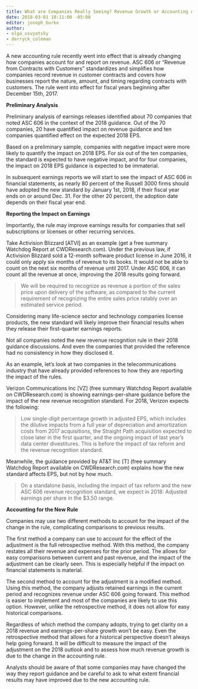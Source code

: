 ```yaml
---
title: What are Companies Really Seeing? Revenue Growth or Accounting Adjustments?
date: 2018-03-01 18:11:00 -05:00
editor: joseph_burke
author:
- olga_usvyatsky
- derryck_coleman
---
```


A new accounting rule recently went into effect that is already changing how companies account for and report on revenue. ASC 606 or “Revenue from Contracts with Customers” standardizes and simplifies how companies record revenue in customer contracts and covers how businesses report the nature, amount, and timing regarding contracts with customers. The rule went into effect for fiscal years beginning after December 15th, 2017.

**Preliminary Analysis**

Preliminary analysis of earnings releases identified about 70 companies that noted ASC 606 in the context of the 2018 guidance. Out of the 70 companies, 20 have quantified impact on revenue guidance and ten companies quantified effect on the expected 2018 EPS.

Based on a preliminary sample, companies with negative impact were more likely to quantify the impact on 2018 EPS. For six out of the ten companies, the standard is expected to have negative impact, and for four companies, the impact on 2018 EPS guidance is expected to be immaterial.

In subsequent earnings reports we will start to see the impact of ASC 606 in financial statements, as nearly 80 percent of the Russell 3000 firms should have adopted the new standard by January 1st, 2018, if their fiscal year ends on or around Dec. 31. For the other 20 percent, the adoption date depends on their fiscal year end.

**Reporting the Impact on Earnings**

Importantly, the rule may improve earnings results for companies that sell subscriptions or licenses or other recurring services. 

Take Activision Blizzard [ATVI] as an example (get a free summary Watchdog Report at CWDResearch.com). Under the previous law, if Activision Blizzard sold a 12-month software product license in June 2016, it could only apply six months of revenue to its books. It would not be able to count on the next six months of revenue until 2017. Under ASC 606, it can count all the revenue at once, improving the 2018 results going forward.

> We will be required to recognize as revenue a portion of the sales price upon delivery of the software, as compared to the current requirement of recognizing the entire sales price ratably over an estimated service period.

Considering many life-science sector and technology companies license products, the new standard will likely improve their financial results when they release their first-quarter earnings reports.

Not all companies noted the new revenue recognition rule in their 2018 guidance discussions. And even the companies that provided the reference had no consistency in how they disclosed it.

As an example, let’s look at two companies in the telecommunications industry that have already provided references to how they are reporting the impact of the rules.

Verizon Communications Inc [VZ] (free summary Watchdog Report available on CWDResearch.com) is showing earnings-per-share guidance before the impact of the new revenue recognition standard. For 2018, Verizon expects the following:

> Low single-digit percentage growth in adjusted EPS, which includes the dilutive impacts from a full year of depreciation and amortization costs from 2017 acquisitions, the Straight Path acquisition expected to close later in the first quarter, and the ongoing impact of last year’s data center divestitures. This is before the impact of tax reform and the revenue recognition standard.

Meanwhile, the guidance provided by AT&T Inc [T] (free summary Watchdog Report available on CWDResearch.com) explains how the new standard affects EPS, but not by how much.

> On a standalone basis, including the impact of tax reform and the new ASC 606 revenue recognition standard, we expect in 2018:  Adjusted earnings per share in the $3.50 range.

**Accounting for the New Rule**

Companies may use two different methods to account for the impact of the change in the rule, complicating comparisons to previous results.

The first method a company can use to account for the effect of the adjustment is the full retrospective method. With this method, the company restates all their revenue and expenses for the prior period. The allows for easy comparisons between current and past revenue, and the impact of the adjustment can be clearly seen. This is especially helpful if the impact on financial statements is material.

The second method to account for the adjustment is a modified method. Using this method, the company adjusts retained earnings in the current period and recognizes revenue under ASC 606 going forward. This method is easier to implement and most of the companies are likely to use this option. However, unlike the retrospective method, it does not allow for easy historical comparisons.

Regardless of which method the company adopts, trying to get clarity on a 2018 revenue and earnings-per-share growth won’t be easy. Even the retrospective method that allows for a historical perspective doesn’t always help going forward. It will be difficult to measure the impact of the adjustment on the 2018 outlook and to assess how much revenue growth is due to the change in the accounting rule.

Analysts should be aware of that some companies may have changed the way they report guidance and be careful to ask to what extent financial results may have improved due to the new accounting rule.